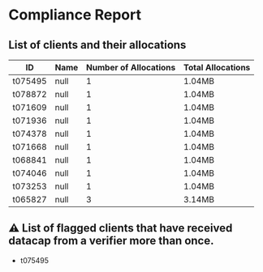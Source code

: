 # Compliance Report

## List of clients and their allocations

| ID      | Name | Number of Allocations | Total Allocations |
| ------- | ---- | --------------------- | ----------------- |
| t075495 | null | 1                     | 1.04MB            |
| t078872 | null | 1                     | 1.04MB            |
| t071609 | null | 1                     | 1.04MB            |
| t071936 | null | 1                     | 1.04MB            |
| t074378 | null | 1                     | 1.04MB            |
| t071668 | null | 1                     | 1.04MB            |
| t068841 | null | 1                     | 1.04MB            |
| t074046 | null | 1                     | 1.04MB            |
| t073253 | null | 1                     | 1.04MB            |
| t065827 | null | 3                     | 3.14MB            |

## ⚠️ List of flagged clients that have received datacap from a verifier more than once.

- t075495
